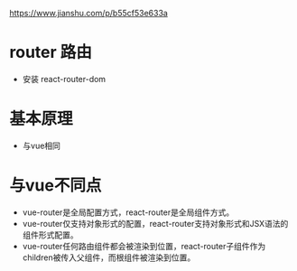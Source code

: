 https://www.jianshu.com/p/b55cf53e633a

# router 路由
* 安装 react-router-dom


# 基本原理
* 与vue相同

# 与vue不同点
- vue-router是全局配置方式，react-router是全局组件方式。
- vue-router仅支持对象形式的配置，react-router支持对象形式和JSX语法的组件形式配置。
- vue-router任何路由组件都会被渲染到<router-view/>位置，react-router子组件作为children被传入父组件，而根组件被渲染到<Router/>位置。